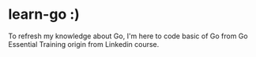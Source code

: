 # learn-go :)

To refresh my knowledge about Go, I'm here to code basic of Go from Go Essential Training origin from Linkedin course.
